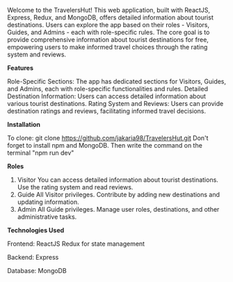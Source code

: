 Welcome to the TravelersHut! This web application, built with ReactJS, Express, Redux, and MongoDB, offers detailed information about tourist destinations. Users can explore the app based on their roles - Visitors, Guides, and Admins - each with role-specific rules. The core goal is to provide comprehensive information about tourist destinations for free, empowering users to make informed travel choices through the rating system and reviews.

**Features**

Role-Specific Sections: The app has dedicated sections for Visitors, Guides, and Admins, each with role-specific functionalities and rules.
Detailed Destination Information: Users can access detailed information about various tourist destinations.
Rating System and Reviews: Users can provide destination ratings and reviews, facilitating informed travel decisions.

**Installation**

To clone: git clone https://github.com/jakaria98/TravelersHut.git
Don't forget to install npm and MongoDB.
Then write the command on the terminal "npm run dev"

**Roles**
1. Visitor
You can access detailed information about tourist destinations.
Use the rating system and read reviews.
2. Guide
All Visitor privileges.
Contribute by adding new destinations and updating information.
3. Admin
All Guide privileges.
Manage user roles, destinations, and other administrative tasks.

**Technologies Used**

Frontend:
ReactJS
Redux for state management

Backend:
Express

Database:
MongoDB
